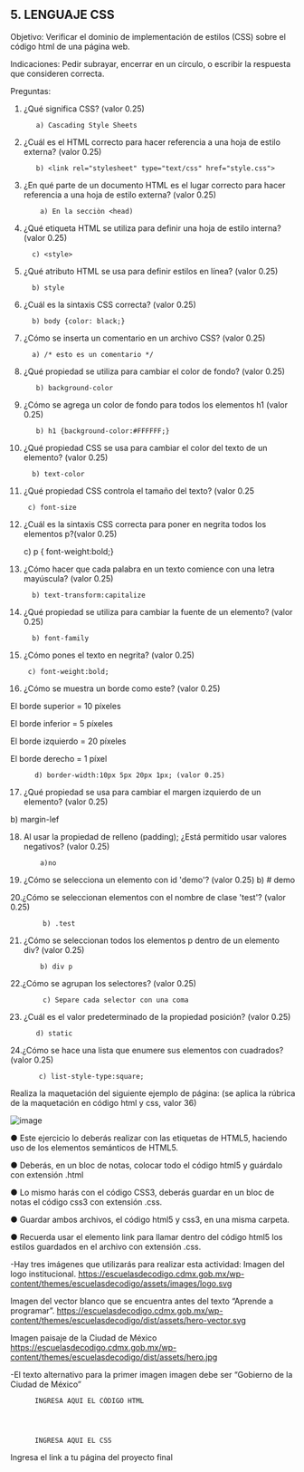 ## 5. LENGUAJE CSS

Objetivo: Verificar el dominio de implementación de estilos (CSS) sobre el código html de
una página web.

Indicaciones: Pedir subrayar, encerrar en un círculo, o escribir la respuesta que
consideren correcta.

Preguntas:

1. ¿Qué significa CSS? (valor 0.25)

          a) Cascading Style Sheets
          
          
2. ¿Cuál es el HTML correcto para hacer referencia a una hoja de estilo externa?
(valor 0.25)

          
          b) <link rel="stylesheet" type="text/css" href="style.css">
         
3. ¿En qué parte de un documento HTML es el lugar correcto para hacer referencia a
una hoja de estilo externa? (valor 0.25)

           a) En la secciòn <head) 
          
 4. ¿Qué etiqueta HTML se utiliza para definir una hoja de estilo interna? (valor 0.25)
 
         
          c) <style>
          
 5. ¿Qué atributo HTML se usa para definir estilos en línea? (valor 0.25)

          b) style
          
 6. ¿Cuál es la sintaxis CSS correcta? (valor 0.25)

          
          b) body {color: black;}
          
         
          
 7. ¿Cómo se inserta un comentario en un archivo CSS? (valor 0.25)

          a) /* esto es un comentario */
          
          
8. ¿Qué propiedad se utiliza para cambiar el color de fondo? (valor 0.25)

          
          b) background-color
         
          
9. ¿Cómo se agrega un color de fondo para todos los elementos h1 (valor 0.25)
  
          
          b) h1 {background-color:#FFFFFF;}
         
10. ¿Qué propiedad CSS se usa para cambiar el color del texto de un elemento? (valor 0.25)
  
         
          b) text-color
          
  
 11. ¿Qué propiedad CSS controla el tamaño del texto? (valor 0.25
  
         
          c) font-size
         
  
 12. ¿Cuál es la sintaxis CSS correcta para poner en negrita todos los elementos p?(valor 0.25)
  
          
      c) p { font-weight:bold;}
  
13. ¿Cómo hacer que cada palabra en un texto comience con una letra mayúscula? (valor 0.25)
  
         
          b) text-transform:capitalize
         
        
  
14. ¿Qué propiedad se utiliza para cambiar la fuente de un elemento? (valor 0.25)
  
          
          b) font-family
         
  
15. ¿Cómo pones el texto en negrita? (valor 0.25)
  
         
         c) font-weight:bold;
  
16. ¿Cómo se muestra un borde como este? (valor 0.25)

El borde superior = 10 píxeles

El borde inferior = 5 píxeles

El borde izquierdo = 20 píxeles

El borde derecho = 1 píxel
  
         
          d) border-width:10px 5px 20px 1px; (valor 0.25)
          
17. ¿Qué propiedad se usa para cambiar el margen izquierdo de un elemento? (valor 0.25)

b) margin-lef         
          
18. Al usar la propiedad de relleno (padding); ¿Está permitido usar valores negativos? (valor 0.25)

            
            a)no
           
            
 19. ¿Cómo se selecciona un elemento con id 'demo'? (valor 0.25)
 b)  #  demo
           
 20.¿Cómo se seleccionan elementos con el nombre de clase 'test'? (valor 0.25) 

            
            b) .test
           
            
21. ¿Cómo se seleccionan todos los elementos p dentro de un elemento div? (valor 0.25)

           
            b) div p
           
            
22.¿Cómo se agrupan los selectores? (valor 0.25)

           
            c) Separe cada selector con una coma
            
23. ¿Cuál es el valor predeterminado de la propiedad posición? (valor 0.25)

           d) static
           
            
 24.¿Cómo se hace una lista que enumere sus elementos con cuadrados? (valor 0.25)
 
            
           c) list-style-type:square;
          
            
Realiza la maquetación del siguiente ejemplo de página: (se aplica la rúbrica de la
maquetación en código html y css, valor 36)

![image](https://user-images.githubusercontent.com/91554777/166742177-b3cc2bfc-7768-42e4-b4f0-dcc2a1473935.png)

● Este ejercicio lo deberás realizar con las etiquetas de HTML5, haciendo uso de los elementos semánticos de HTML5.

● Deberás, en un bloc de notas, colocar todo el código html5 y guárdalo con extensión .html

● Lo mismo harás con el código CSS3, deberás guardar en un bloc de notas el código css3 con extensión .css.

● Guardar ambos archivos, el código html5 y css3, en una misma carpeta.

● Recuerda usar el elemento link para llamar dentro del código html5 los estilos guardados en el archivo con extensión .css.

-Hay tres imágenes que utilizarás para realizar esta actividad:
Imagen del logo institucional.
https://escuelasdecodigo.cdmx.gob.mx/wp-content/themes/escuelasdecodigo/assets/images/logo.svg

Imagen del vector blanco que se encuentra antes del texto “Aprende a programar”. https://escuelasdecodigo.cdmx.gob.mx/wp-content/themes/escuelasdecodigo/dist/assets/hero-vector.svg

Imagen paisaje de la Ciudad de México
https://escuelasdecodigo.cdmx.gob.mx/wp-content/themes/escuelasdecodigo/dist/assets/hero.jpg

-El texto alternativo para la primer imagen imagen debe ser “Gobierno de la Ciudad de México”


          INGRESA AQUI EL CÓDIGO HTML
          
          
          
          
          INGRESA AQUI EL CSS
          
          
          
 Ingresa el link a tu página del proyecto final
